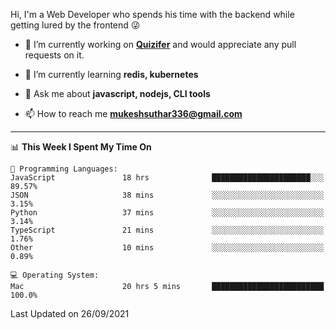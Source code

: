 Hi, I'm a Web Developer who spends his time with the backend while getting lured by the frontend 😜

- 🔭 I’m currently working on **[Quizifer](https://github.com/SutharMukesh/Quizifer/)** and would appreciate any pull requests on it.

- 🌱 I’m currently learning **redis, kubernetes**

- 💬 Ask me about **javascript, nodejs, CLI tools**

- 📫 How to reach me **mukeshsuthar336@gmail.com**

---
<!--START_SECTION:waka-->
📊 **This Week I Spent My Time On** 

```text
💬 Programming Languages: 
JavaScript               18 hrs              ██████████████████████░░░   89.57% 
JSON                     38 mins             ░░░░░░░░░░░░░░░░░░░░░░░░░   3.15% 
Python                   37 mins             ░░░░░░░░░░░░░░░░░░░░░░░░░   3.14% 
TypeScript               21 mins             ░░░░░░░░░░░░░░░░░░░░░░░░░   1.76% 
Other                    10 mins             ░░░░░░░░░░░░░░░░░░░░░░░░░   0.89%

💻 Operating System: 
Mac                      20 hrs 5 mins       █████████████████████████   100.0%

```


 Last Updated on 26/09/2021
<!--END_SECTION:waka-->
